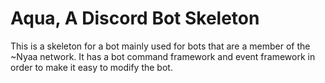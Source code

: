 Aqua, A Discord Bot Skeleton
===================

This is a skeleton for a bot mainly used for bots that are a member of the ~Nyaa network.
It has a bot command framework and event framework in order to make it easy to modify the bot.
